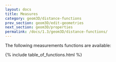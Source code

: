 ```yaml
---
layout: docs
title: Measures
category: geom3D/distance-functions
prev_section: geom3D/edit-geometries
next_section: geom3D/properties
permalink: /docs/1.3/geom3D/distance-functions/
---
```


The following measurements functions are available:

{% include table_of_functions.html %}
